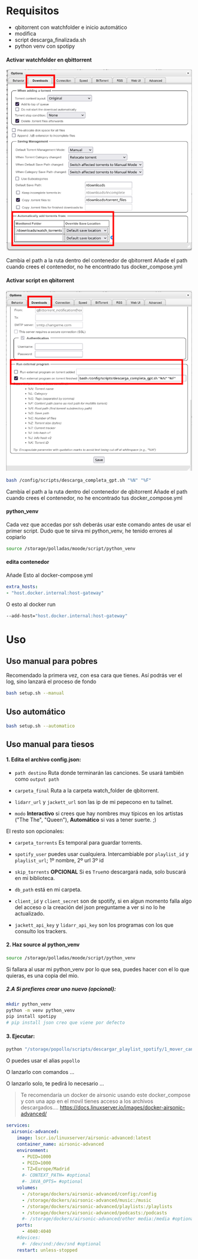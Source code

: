 # Requisitos

- qbitorrent con watchfolder e inicio automático
- modifica
- script descarga_finalizada.sh
- python venv con spotipy


#### Activar watchfolder en qbittorrent

![watch_folder](.content/image-1.png)

Cambia el path a la ruta dentro del contenedor de qbitorrent
Añade el path cuando crees el contenedor, no he encontrado tus docker_compose.yml


#### Activar script en qbitorrent

![script](.content/image.png)

```bash
bash /config/scripts/descarga_completa_gpt.sh "%N" "%F"
```

Cambia el path a la ruta dentro del contenedor de qbitorrent
Añade el path cuando crees el contenedor, no he encontrado tus docker_compose.yml


#### python_venv

Cada vez que accedas por ssh deberás usar este comando antes de usar el primer script. Dudo que te sirva mi python_venv, he tenido errores al copiarlo

```bash
source /storage/polladas/moode/script/python_venv
```

#### edita contenedor

Añade Esto al docker-compose.yml

```yml
extra_hosts:
- "host.docker.internal:host-gateway"
``` 

O esto al docker run

```bash
--add-host="host.docker.internal:host-gateway"
```


# Uso


## Uso manual para pobres

Recomendado la primera vez, con esa cara que tienes. Así podrás ver el log, sino lanzará el proceso de fondo

```bash
bash setup.sh --manual
```


## Uso automático

```bash
bash setup.sh --automatico
```



## Uso manual para tiesos

#### 1. Edita el archivo config.json:


- `path destino` Ruta donde terminarán las canciones. Se usará también como `output path`

- `carpeta_final` Ruta a la carpeta watch_folder de qbitorrent.

- `lidarr_url` y `jackett_url` son las ip de mi pepecono en tu tailnet.

- `modo` **Interactivo** si crees que hay nombres muy típicos en los artistas ("The The", "Queen"), **Automático** si vas a tener suerte. ;)


El resto son opcionales:

- `carpeta_torrents` Es temporal para guardar torrents.

- `spotify_user` puedes usar cualquiera. Intercambiable por `playlist_id` y `playlist_url`; 1º nombre, 2º url 3º id

- `skip_torrents` **OPCIONAL** Si es `True`no descargará nada, solo buscará en mi biblioteca. 

- `db_path` está en mi carpeta.

- `client_id` y `client_secret` son de spotify, si en algun momento falla algo del acceso o la creación del json preguntame a ver si no lo he actualizado.

- `jackett_api_key` y `lidarr_api_key` son los programas con los que consulto los trackers. 


#### 2. Haz source al python_venv

```bash
source /storage/polladas/moode/script/python_venv
```

Si fallara al usar mi python_venv por lo que sea, puedes hacer con el lo que quieras, es una copia del mio.

##### 2.A Si prefieres crear uno nuevo (opcional):

```bash
mkdir python_venv
python -m venv python_venv
pip install spotipy 
# pip install json creo que viene por defecto
```



#### 3. Ejecutar:

```bash
python "/storage/popollo/scripts/descargar_playlist_spotify/1_mover_canciones_playlist_spotify.py" --config_file "/storage/popollo/scripts/config.json"
```

O puedes usar el alias `popollo`


O lanzarlo con comandos
...


O lanzarlo solo, te pedirá lo necesario
...




> Te recomendaría un docker de airsonic usando este docker_compose y con una app en el movil tienes acceso a los archivos descargados....
> https://docs.linuxserver.io/images/docker-airsonic-advanced/

```yml
services:
  airsonic-advanced:
    image: lscr.io/linuxserver/airsonic-advanced:latest
    container_name: airsonic-advanced
    environment:
      - PUID=1000
      - PGID=1000
      - TZ=Europe/Madrid
      #- CONTEXT_PATH= #optional
      #- JAVA_OPTS= #optional
    volumes:
      - /storage/dockers/airsonic-advanced/config:/config
      - /storage/dockers/airsonic-advanced/music:/music
      - /storage/dockers/airsonic-advanced/playlists:/playlists
      - /storage/dockers/airsonic-advanced/podcasts:/podcasts 
      #- /storage/dockers/airsonic-advanced/other media:/media #optional
    ports:
      - 4040:4040
    #devices:
      #- /dev/snd:/dev/snd #optional
    restart: unless-stopped
```